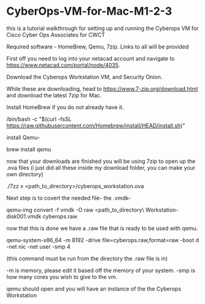 # CyberOps-VM-for-Mac-M1-2-3
this is a tutorial walkthrough for setting up and running the Cyberops VM for Cisco Cyber Ops Associates for CWCT

Required software - HomeBrew, Qemu, 7zip. Links to all will be provided

First off you need to log into your netacad account and navigate to https://www.netacad.com/portal/node/4035.

Download the Cyberops Workstation VM, and Security Onion.

While these are downloading, head to https://www.7-zip.org/download.html and download the latest 7zip for Mac. 

Install HomeBrew if you do not already have it. 

/bin/bash -c "$(curl -fsSL https://raw.githubusercontent.com/Homebrew/install/HEAD/install.sh)"

install Qemu-

brew install qemu

now that your downloads are finished you will be using 7zip to open up the .ova files (i just did all these inside my download folder, you can make your own directory)

./7zz x <path_to_directory>/cyberops_workstation.ova 

Next step is to covert the needed file- the .vmdk-

qemu-img convert -f vmdk -O raw <path_to_directory\ Workstation-disk001.vmdk cyberops.raw

now that this is done we have a .raw file that is ready to be used with qemu.

qemu-system-x86_64 -m 8192 -drive file=cyberops.raw,format=raw -boot d -net nic -net user -smp 4 

(this command must be run from the directory the .raw file is in)

-m is memory, please edit it based off the memory of your system. -smp is how many cores you wish to give to the vm.

qemu should open and you will have an instance of the the Cyberops Workstation
